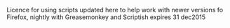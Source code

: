 Licence for using scripts updated here to help 
work with newer versions fo Firefox, 
nightly with Greasemonkey and Scriptish
expires 31 dec2015
